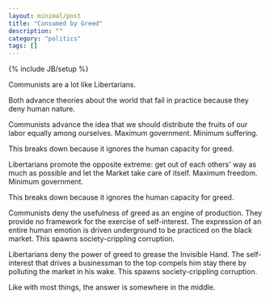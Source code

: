 ```yaml
---
layout: minimal/post
title: "Consumed by Greed"
description: ""
category: "politics"
tags: []
---
```

{% include JB/setup %}

Communists are a lot like Libertarians.

Both advance theories about the world that fail in practice because they deny human nature.

Communists advance the idea that we should distribute the fruits of our labor equally among ourselves. Maximum government. Minimum suffering.

This breaks down because it ignores the human capacity for greed.

Libertarians promote the opposite extreme: get out of each others' way as much as possible and let the Market take care of itself. Maximum freedom. Minimum government.

This breaks down because it ignores the human capacity for greed.

Communists deny the usefulness of greed as an engine of production. They provide no framework for the exercise of self-interest. The expression of an entire human emotion is driven underground to be practiced on the black market. This spawns society-crippling corruption. 

Libertarians deny the power of greed to grease the Invisible Hand. The self-interest that drives a businessman to the top compels him stay there by polluting the market in his wake. This spawns society-crippling corruption.

Like with most things, the answer is somewhere in the middle.
